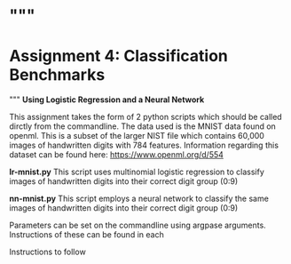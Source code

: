 """
==========================================================================================
**Assignment 4:** Classification Benchmarks
==========================================================================================
"""
**Using Logistic Regression and a Neural Network**

This assignment takes the form of 2 python scripts which should be called dirctly from the commandline. The data used is the MNIST data found on openml. 
This is a subset of the larger NIST file which contains 60,000 images of handwritten digits with 784 features. 
Information regarding this dataset can be found here: https://www.openml.org/d/554

**lr-mnist.py**  This script uses multinomial logistic regression to classify images of handwritten digits into their correct digit group (0:9)

**nn-mnist.py**  This script employs a neural network to classify the same images of handwritten digits into their correct digit group (0:9)

Parameters can be set on the commandline using argpase arguments. Instructions of these can be found in each



Instructions to follow 
